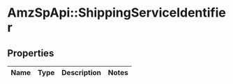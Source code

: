 # AmzSpApi::ShippingServiceIdentifier

## Properties
Name | Type | Description | Notes
------------ | ------------- | ------------- | -------------

